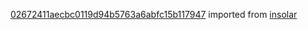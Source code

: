 [02672411aecbc0119d94b5763a6abfc15b117947](https://github.com/insolar/insolar/commit/02672411aecbc0119d94b5763a6abfc15b117947) imported from [insolar](https://github.com/insolar/insolar)
